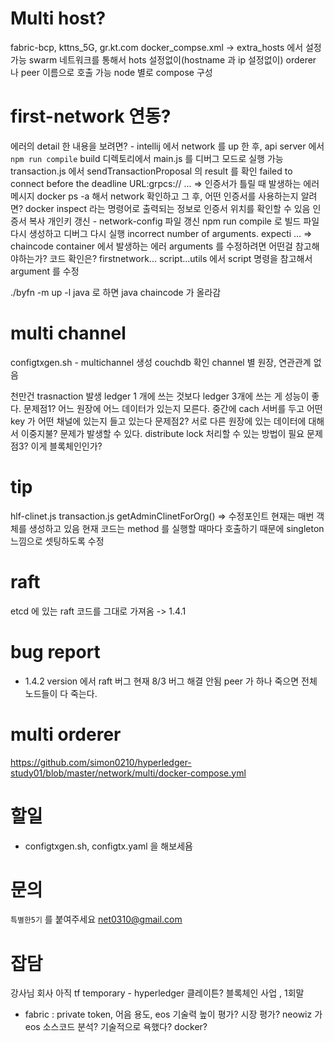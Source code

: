 # Multi host?
fabric-bcp, kttns_5G, gr.kt.com
docker_compse.xml -> extra_hosts 에서 설정 가능
swarm 네트워크를 통해서 hots 설정없이(hostname 과 ip 설정없이) orderer 나 peer 이름으로 호출 가능
node 별로 compose 구성

# first-network 연동?
에러의 detail 한 내용을 보려면? - intellij 에서
network 를 up 한 후, 
api server 에서 `npm run compile` 
build 디렉토리에서 main.js 를 디버그 모드로 실행 가능
transaction.js 에서 sendTransactionProposal 의 result 를 확인
failed to connect before the deadline URL:grpcs:// ... => 인증서가 틀릴 때 발생하는 에러 메시지
docker ps -a 해서 network 확인하고 그 후, 어떤 인증서를 사용하는지 알려면?
docker inspect 라는 명령어로 출력되는 정보로 인증서 위치를 확인할 수 있음
인증서 복사
개인키 갱신 - network-config 파일 갱신
npm run compile 로 빌드 파일 다시 생성하고
디버그 다시 실행
incorrect number of arguments. expecti ... => chaincode container 에서 발생하는 에러
arguments 를 수정하려면 어떤걸 참고해야하는가? 코드 확인은?
firstnetwork... script...utils 에서 script 명령을 참고해서 argument 를 수정


./byfn -m up -l java
로 하면 java chaincode 가 올라감

# multi channel
configtxgen.sh - multichannel 생성
couchdb 확인
channel 별 원장, 연관관계 없음

천만건 trasnaction 발생
ledger 1 개에 쓰는 것보다 ledger 3개에 쓰는 게 성능이 좋다.
문제점1? 어느 원장에 어느 데이터가 있는지 모른다.
중간에 cach 서버를 두고 어떤 key 가 어떤 채널에 있는지 들고 있는다
문제점2? 서로 다른 원장에 있는 데이터에 대해서 이중지불? 문제가 발생할 수 있다.
distribute lock 처리할 수 있는 방법이 필요
문제점3? 이게 블록체인인가?





# tip
hlf-clinet.js
transaction.js
getAdminClinetForOrg() => 수정포인트 현재는 매번 객체를 생성하고 있음
현재 코드는 method 를 실행할 때마다 호출하기 때문에 singleton 느낌으로 셋팅하도록 수정



# raft
etcd 에 있는 raft 코드를 그대로 가져옴 -> 1.4.1


# bug report
- 1.4.2 version 에서 raft 버그 현재 8/3 버그 해결 안됨
peer 가 하나 죽으면 전체 노드들이 다 죽는다.


# multi orderer
https://github.com/simon0210/hyperledger-study01/blob/master/network/multi/docker-compose.yml

# 할일
- configtxgen.sh, configtx.yaml 을 해보세욤

# 문의
`특별한5기` 를 붙여주세요
net0310@gmail.com

# 잡담
강사님 회사 아직 tf temporary - hyperledger
클레이튼?
블록체인 사업 , 1회말
- fabric : private token, 어음 용도, 
eos 기술력 높이 평가? 시장 평가? 
neowiz 가 eos 소스코드 분석? 기술적으로 욕했다?
docker? 